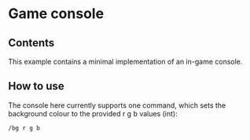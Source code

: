 # Game console

## Contents

This example contains a minimal implementation of an in-game console.

## How to use

The console here currently supports one command, which sets the background colour
to the provided r g b values (int):

    /bg r g b
